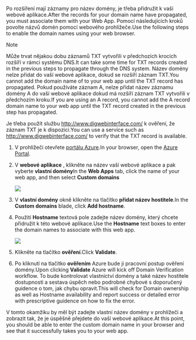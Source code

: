 <span data-ttu-id="65db1-101">Po rozšíření mají záznamy pro název domény, je třeba přidružit k vaší webové aplikace.</span><span class="sxs-lookup"><span data-stu-id="65db1-101">After the records for your domain name have propagated, you must associate them with your Web App.</span></span> <span data-ttu-id="65db1-102">Pomocí následujících kroků povolte názvů domén pomocí webového prohlížeče.</span><span class="sxs-lookup"><span data-stu-id="65db1-102">Use the following steps to enable the domain names using your web browser.</span></span>

> [!NOTE]
> <span data-ttu-id="65db1-103">Může trvat nějakou dobu záznamů TXT vytvořili v předchozích krocích rozšíří v rámci systému DNS.</span><span class="sxs-lookup"><span data-stu-id="65db1-103">It can take some time for TXT records created in the previous steps to propagate through the DNS system.</span></span> <span data-ttu-id="65db1-104">Název domény nelze přidat do vaší webové aplikace, dokud se rozšíří záznam TXT.</span><span class="sxs-lookup"><span data-stu-id="65db1-104">You cannot add the domain name of to your web app until the TXT record has propagated.</span></span> <span data-ttu-id="65db1-105">Pokud používáte záznam A, nelze přidat název záznamu domény A do vaší webové aplikace dokud má rozšíří záznam TXT vytvořili v předchozím kroku.</span><span class="sxs-lookup"><span data-stu-id="65db1-105">If you are using an A record, you cannot add the A record domain name to your web app until the TXT record created in the previous step has propagated.</span></span>
> 
> <span data-ttu-id="65db1-106">Je třeba použít službu <a href="http://www.digwebinterface.com/">http://www.digwebinterface.com/</a> k ověření, že záznam TXT je k dispozici.</span><span class="sxs-lookup"><span data-stu-id="65db1-106">You can use a service such as <a href="http://www.digwebinterface.com/">http://www.digwebinterface.com/</a> to verify that the TXT record is available.</span></span>
> 
> 

1. <span data-ttu-id="65db1-107">V prohlížeči otevřete [portálu Azure](https://portal.azure.com).</span><span class="sxs-lookup"><span data-stu-id="65db1-107">In your browser, open the [Azure Portal](https://portal.azure.com).</span></span>
2. <span data-ttu-id="65db1-108">V **webové aplikace** , klikněte na název vaší webové aplikace a pak vyberte **vlastní domény**</span><span class="sxs-lookup"><span data-stu-id="65db1-108">In the **Web Apps** tab, click the name of your web app, and then select **Custom domains**</span></span>
   
    ![](./media/custom-dns-web-site/dncmntask-cname-6.png)
3. <span data-ttu-id="65db1-109">V **vlastní domény** okně klikněte na tlačítko **přidat název hostitele**.</span><span class="sxs-lookup"><span data-stu-id="65db1-109">In the **Custom domains** blade, click **Add hostname**.</span></span>
4. <span data-ttu-id="65db1-110">Použití **Hostname** textová pole zadejte název domény, který chcete přidružit k této webové aplikace.</span><span class="sxs-lookup"><span data-stu-id="65db1-110">Use the **Hostname** text boxes to enter the domain names to associate with this web app.</span></span>
   
    ![](./media/custom-dns-web-site/add-custom-domain.png)
5. <span data-ttu-id="65db1-111">Klikněte na tlačítko **ověření**.</span><span class="sxs-lookup"><span data-stu-id="65db1-111">Click **Validate**.</span></span>
6. <span data-ttu-id="65db1-112">Po kliknutí na tlačítko **ověřením** Azure bude ji pracovní postup ověření domény.</span><span class="sxs-lookup"><span data-stu-id="65db1-112">Upon clicking **Validate** Azure will kick off Domain Verification workflow.</span></span> <span data-ttu-id="65db1-113">To bude kontrolovat vlastnictví domény a také název hostitele dostupnosti a sestava úspěch nebo podrobné chybové s doporučený guidence o tom, jak chybu opravit.</span><span class="sxs-lookup"><span data-stu-id="65db1-113">This will check for Domain ownership as well as Hostname availability and report success or detailed error with prescriptive guidence on how to fix the error.</span></span>    

<span data-ttu-id="65db1-114">V tomto okamžiku by měl být zadejte vlastní název domény v prohlížeči a zobrazit tak, že je úspěšně přejdete do vaší webové aplikace.</span><span class="sxs-lookup"><span data-stu-id="65db1-114">At this point, you should be able to enter the custom domain name in your browser and see that it successfully takes you to your web app.</span></span>

